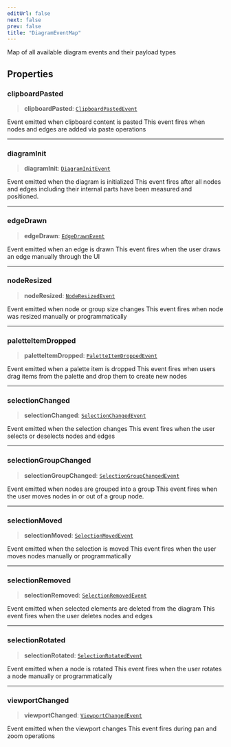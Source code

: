 ```yaml
---
editUrl: false
next: false
prev: false
title: "DiagramEventMap"
---
```


Map of all available diagram events and their payload types

## Properties

### clipboardPasted

> **clipboardPasted**: [`ClipboardPastedEvent`](/docs/api/types/clipboardpastedevent/)

Event emitted when clipboard content is pasted
This event fires when nodes and edges are added via paste operations

***

### diagramInit

> **diagramInit**: [`DiagramInitEvent`](/docs/api/types/diagraminitevent/)

Event emitted when the diagram is initialized
This event fires after all nodes and edges including their internal parts have been measured and positioned.

***

### edgeDrawn

> **edgeDrawn**: [`EdgeDrawnEvent`](/docs/api/types/edgedrawnevent/)

Event emitted when an edge is drawn
This event fires when the user draws an edge manually through the UI

***

### nodeResized

> **nodeResized**: [`NodeResizedEvent`](/docs/api/types/noderesizedevent/)

Event emitted when node or group size changes
This event fires when node was resized manually or programmatically

***

### paletteItemDropped

> **paletteItemDropped**: [`PaletteItemDroppedEvent`](/docs/api/types/paletteitemdroppedevent/)

Event emitted when a palette item is dropped
This event fires when users drag items from the palette and drop them to create new nodes

***

### selectionChanged

> **selectionChanged**: [`SelectionChangedEvent`](/docs/api/types/selectionchangedevent/)

Event emitted when the selection changes
This event fires when the user selects or deselects nodes and edges

***

### selectionGroupChanged

> **selectionGroupChanged**: [`SelectionGroupChangedEvent`](/docs/api/types/selectiongroupchangedevent/)

Event emitted when nodes are grouped into a group
This event fires when the user moves nodes in or out of a group node.

***

### selectionMoved

> **selectionMoved**: [`SelectionMovedEvent`](/docs/api/types/selectionmovedevent/)

Event emitted when the selection is moved
This event fires when the user moves nodes manually or programmatically

***

### selectionRemoved

> **selectionRemoved**: [`SelectionRemovedEvent`](/docs/api/types/selectionremovedevent/)

Event emitted when selected elements are deleted from the diagram
This event fires when the user deletes nodes and edges

***

### selectionRotated

> **selectionRotated**: [`SelectionRotatedEvent`](/docs/api/types/selectionrotatedevent/)

Event emitted when a node is rotated
This event fires when the user rotates a node manually or programmatically

***

### viewportChanged

> **viewportChanged**: [`ViewportChangedEvent`](/docs/api/types/viewportchangedevent/)

Event emitted when the viewport changes
This event fires during pan and zoom operations
